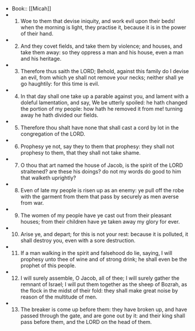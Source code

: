 - Book:: [[Micah]]
- 1. Woe to them that devise iniquity, and work evil upon their beds! when the morning is light, they practise it, because it is in the power of their hand.
- 2. And they covet fields, and take them by violence; and houses, and take them away: so they oppress a man and his house, even a man and his heritage.
- 3. Therefore thus saith the LORD; Behold, against this family do I devise an evil, from which ye shall not remove your necks; neither shall ye go haughtily: for this time is evil.
- 4. In that day shall one take up a parable against you, and lament with a doleful lamentation, and say, We be utterly spoiled: he hath changed the portion of my people: how hath he removed it from me! turning away he hath divided our fields.
- 5. Therefore thou shalt have none that shall cast a cord by lot in the congregation of the LORD.
- 6. Prophesy ye not, say they to them that prophesy: they shall not prophesy to them, that they shall not take shame.
- 7. O thou that art named the house of Jacob, is the spirit of the LORD straitened? are these his doings? do not my words do good to him that walketh uprightly?
- 8. Even of late my people is risen up as an enemy: ye pull off the robe with the garment from them that pass by securely as men averse from war.
- 9. The women of my people have ye cast out from their pleasant houses; from their children have ye taken away my glory for ever.
- 10. Arise ye, and depart; for this is not your rest: because it is polluted, it shall destroy you, even with a sore destruction.
- 11. If a man walking in the spirit and falsehood do lie, saying, I will prophesy unto thee of wine and of strong drink; he shall even be the prophet of this people.
- 12. I will surely assemble, O Jacob, all of thee; I will surely gather the remnant of Israel; I will put them together as the sheep of Bozrah, as the flock in the midst of their fold: they shall make great noise by reason of the multitude of men.
- 13. The breaker is come up before them: they have broken up, and have passed through the gate, and are gone out by it: and their king shall pass before them, and the LORD on the head of them.
